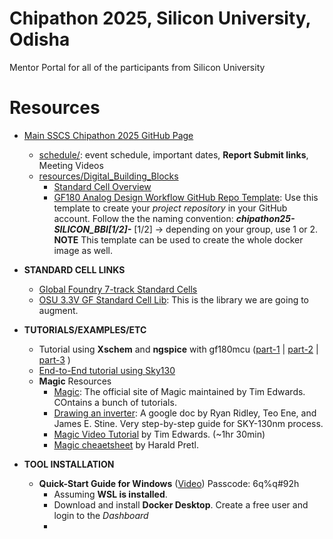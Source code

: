 # Chipathon 2025, Silicon University, Odisha
 
Mentor Portal for all of the participants from Silicon University

# Resources

- [Main SSCS Chipathon 2025 GitHub Page](https://github.com/sscs-ose/sscs-chipathon-2025)
  - [schedule/](https://github.com/sscs-ose/sscs-chipathon-2025/blob/main/schedule): event schedule, important dates, **Report Submit links**, Meeting Videos
  - [resources/Digital_Building_Blocks](https://github.com/sscs-ose/sscs-chipathon-2025/blob/main/resources/Digital_Building_Blocks)
    - [Standard Cell Overview](https://github.com/sscs-ose/sscs-chipathon-2025/blob/main/resources/Digital_Building_Blocks/files/Chipathon_digital_track_overview.pdf)
    - [GF180 Analog Design Workflow GitHub Repo Template](https://github.com/Jianxun/iic-osic-tools-project-template): Use this template to create your _project repository_ in your GitHub account. Follow the the naming convention: **_chipathon25-SILICON_BBI[1/2]-<username>_** [1/2] -> depending on your group, use 1 or 2. **NOTE** This template can be used to create the whole docker image as well.

- **STANDARD CELL LINKS**
  - [Global Foundry 7-track Standard Cells](https://github.com/fossi-foundation//globalfoundries-pdk-libs-gf180mcu_fd_sc_mcu7t5v0)
  - [OSU 3.3V GF Standard Cell Lib](https://github.com/stineje/globalfoundries-pdk-libs-gf180mcu_osu_sc): This is the library we are going to augment.
- **TUTORIALS/EXAMPLES/ETC**
  -  Tutorial using **Xschem** and **ngspice** with gf180mcu ([part-1](https://youtu.be/MdywD87-DVg) | [part-2](https://youtu.be/DLvZSsLAbho) | [part-3](https://youtu.be/nBnR8Nm_B_I) )
  -  [End-to-End tutorial using Sky130](docs/Open-Source%20Analog%20Design%20Flow%20Using%20Efabless%20and%20the%20SkyWater%20130nm%20PDK.pdf)
  - **Magic** Resources
    - [Magic](http://www.opencircuitdesign.com/magic/): The official site of Magic maintained by Tim Edwards. COntains a bunch of tutorials.
    - [Drawing an inverter](https://docs.google.com/document/d/1hSLKsz9xcEJgAMmYYer5cDwvPqas9_JGRUAgEORx1Yw/edit#heading=h.j6gtadx04fb6): A google doc by Ryan Ridley, Teo Ene, and James E. Stine. Very step-by-step guide for SKY-130nm process.
    - [Magic Video Tutorial](https://youtu.be/XvBpqKwzrFY?si=AyL0Wr3V4gb954yx) by Tim Edwards. (~1hr 30min) 
    - [Magic cheaetsheet](https://github.com/iic-jku/osic-multitool/blob/main/magic-cheatsheet/magic_cheatsheet.pdf) by Harald Pretl.

- **TOOL INSTALLATION**
  - **Quick-Start Guide for Windows** ([Video](https://zoom.us/rec/share/ahAF2sZ06EhY9c5Euyu2XA0EWwzEurNndqUKoftl7LWP5kEYUlztXJquwv_rsXs5.ZmtQttKvS1RvCqQ5?startTime=1750921181000)) Passcode: 6q%q#92h
    - Assuming **WSL is installed**.
    - Download and install **Docker Desktop**. Create a free user and login to the _Dashboard_
    - 
